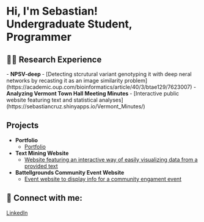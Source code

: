 <h1>Hi, I'm Sebastian! <br/><a>Undergraduate Student</a>, <a>Programmer</a>

<h2>👨‍💻 Research Experience</h2>
- <b>NPSV-deep </b>
  - [Detecting stcrutural variant genotyping it with deep neral networks by recasting it as an image similarity problem](https://academic.oup.com/bioinformatics/article/40/3/btae129/7623007)
- <b>Analyzing Vermont Town Hall Meeting Minutes </b>
  - [Interactive public website featuring text and statistical analyses](https://sebastiancruz.shinyapps.io/Vermont_Minutes/)
</b>
<h2>Projects</h2>

- <b>Portfolio</b>
  - [Portfolio](https://sebas0078.github.io/sebastiancruz.github.io/index.html)</b>
- <b>Text Mining Website</b>
  - [Website featuring an interactive way of easily visualizing data from a provided text](https://sebastiancruz.shinyapps.io/TextAnalyserApp/)</b>
- <b>Battellgrounds Community Event Website</b>
  - [Event website  to display info for a community engament event](https://sebas0078.github.io/Battellgrounds)</b>
</i>



<h2> 🤳 Connect with me:</h2>

[LinkedIn](https://www.linkedin.com/in/sebastian-cruz-549b82285?lipi=urn%3Ali%3Apage%3Ad_flagship3_profile_view_base_contact_details%3B1dteF3mKQ9WOMPy8%2FNn%2BxA%3D%3D)

